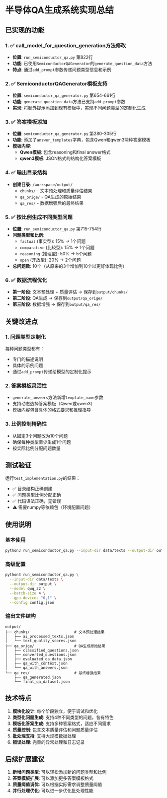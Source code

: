 # 半导体QA生成系统实现总结

## 已实现的功能

### 1. ✅ call_model_for_question_generation方法修改
- **位置**: `run_semiconductor_qa.py` 第822行
- **功能**: 已使用`SemiconductorQAGenerator`的`generate_question_data`方法
- **特点**: 通过`add_prompt`参数传递问题类型信息和示例

### 2. ✅ SemiconductorQAGenerator模板支持
- **位置**: `semiconductor_qa_generator.py` 第654-661行
- **功能**: `generate_question_data`方法已支持`add_prompt`参数
- **实现**: 将额外提示添加到现有模板中，实现不同问题类型的定制化生成

### 3. ✅ 答案模板添加
- **位置**: `semiconductor_qa_generator.py` 第280-305行
- **功能**: 添加了`answer_templates`字典，包含Qwen和qwen3两种答案模板
- **模板内容**:
  - **Qwen模板**: 包含reasoning和final answer格式
  - **qwen3模板**: JSON格式的结构化答案模板

### 4. ✅ 输出目录结构
- **创建目录**: `/workspace/output/`
  - `chunks/` - 文本预处理和质量评估结果
  - `qa_orige/` - QA生成的原始结果
  - `qa_res/` - 数据增强后的最终结果

### 5. ✅ 按比例生成不同类型问题
- **位置**: `run_semiconductor_qa.py` 第715-754行
- **问题类型和比例**:
  - `factual` (事实型): 15% → 1个问题
  - `comparative` (比较型): 15% → 1个问题  
  - `reasoning` (推理型): 50% → 5个问题
  - `open` (开放型): 20% → 2个问题
- **总问题数**: 10个（从原来的3个增加到10个以更好体现比例）

### 6. ✅ 数据流程优化
- **第一阶段**: 文本预处理 + 质量评估 → 保存到`output/chunks/`
- **第二阶段**: QA生成 → 保存到`output/qa_orige/`
- **第三阶段**: 数据增强 → 保存到`output/qa_res/`

## 关键改进点

### 1. 问题类型定制化
每种问题类型都有：
- 专门的描述说明
- 具体的示例问题
- 通过`add_prompt`传递给模型的定制化提示

### 2. 答案模板灵活性
- `generate_answers`方法新增`template_name`参数
- 支持动态选择答案模板（Qwen或qwen3）
- 模板内容包含具体的格式要求和推理指导

### 3. 比例控制精确性
- 从固定3个问题改为10个问题
- 确保每种类型至少生成1个问题
- 按实际比例分配问题数量

## 测试验证

运行`test_implementation.py`的结果：
- ✅ 目录结构正确创建
- ✅ 问题类型比例分配正确
- ✅ 代码语法正确，无错误
- ⚠️ 需要numpy等依赖包（环境配置问题）

## 使用说明

### 基本使用
```bash
python3 run_semiconductor_qa.py --input-dir data/texts --output-dir output --model qwq_32
```

### 高级配置
```bash
python3 run_semiconductor_qa.py \
  --input-dir data/texts \
  --output-dir output \
  --model qwq_32 \
  --batch-size 4 \
  --gpu-devices "0,1" \
  --config config.json
```

### 输出文件结构
```
output/
├── chunks/                    # 文本预处理结果
│   ├── ai_processed_texts.json
│   └── text_quality_scores.json
├── qa_orige/                  # QA生成原始结果  
│   ├── classified_questions.json
│   ├── converted_questions.json
│   ├── evaluated_qa_data.json
│   ├── qa_with_context.json
│   └── qa_with_answers.json
└── qa_res/                    # 最终增强结果
    ├── qa_generated.json
    └── final_qa_dataset.json
```

## 技术特点

1. **模块化设计**: 每个阶段独立，便于调试和优化
2. **类型化问题生成**: 支持4种不同类型的问题，各有特色
3. **模板化答案生成**: 支持多种答案格式，适应不同需求
4. **质量控制**: 包含文本质量评估和问题质量评估
5. **批处理支持**: 支持大规模数据处理
6. **错误处理**: 完善的异常处理和日志记录

## 后续扩展建议

1. **新增问题类型**: 可以轻松添加新的问题类型和比例
2. **答案模板扩展**: 可以添加更多答案模板格式
3. **质量阈值调优**: 可以根据实际需求调整质量阈值
4. **并行处理优化**: 可以进一步优化批处理性能